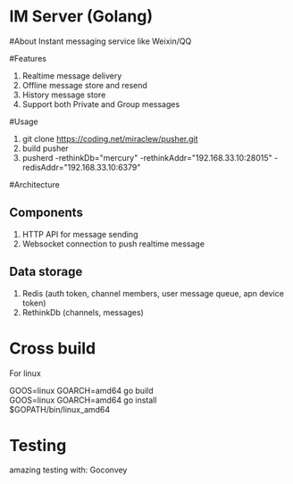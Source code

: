 IM Server (Golang)
=======
#About
Instant messaging service like Weixin/QQ

#Features
1. Realtime message delivery
2. Offline message store and resend
3. History message store
4. Support both Private and Group messages

#Usage
1. git clone https://coding.net/miraclew/pusher.git
2. build pusher
3. pusherd -rethinkDb="mercury" -rethinkAddr="192.168.33.10:28015" -redisAddr="192.168.33.10:6379"

#Architecture

## Components
1. HTTP API for message sending
2. Websocket connection to push realtime message

## Data storage
1. Redis (auth token, channel members, user message queue, apn device token)
2. RethinkDb (channels, messages)

# Cross build
For linux  

GOOS=linux GOARCH=amd64 go build  
GOOS=linux GOARCH=amd64 go install  
$GOPATH/bin/linux_amd64

# Testing

amazing testing with: Goconvey